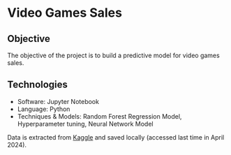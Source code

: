# Video Games Sales 

## Objective

The objective of the project is to build a predictive model for video games sales.

## Technologies

- Software: Jupyter Notebook
- Language: Python
- Techniques & Models: Random Forest Regression Model, Hyperparameter tuning, Neural Network Model

Data is extracted from [Kaggle](https://www.kaggle.com/datasets/unclesamoluwasegun/video-game-sales) and saved locally (accessed last time in April 2024).
